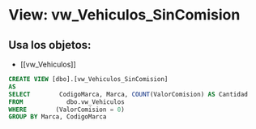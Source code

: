 # View: vw_Vehiculos_SinComision

## Usa los objetos:
- [[vw_Vehiculos]]

```sql
CREATE VIEW [dbo].[vw_Vehiculos_SinComision]
AS
SELECT        CodigoMarca, Marca, COUNT(ValorComision) AS Cantidad
FROM            dbo.vw_Vehiculos
WHERE        (ValorComision = 0)
GROUP BY Marca, CodigoMarca


```
